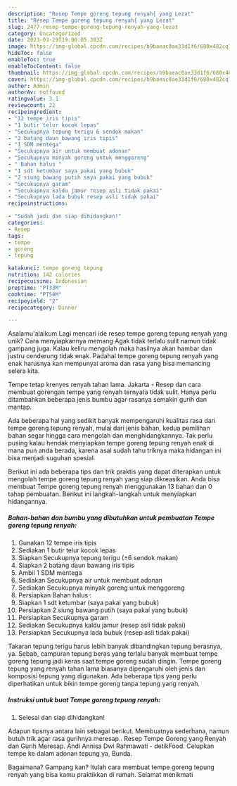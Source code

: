 ```yaml
---
description: "Resep Tempe goreng tepung renyah{ yang Lezat"
title: "Resep Tempe goreng tepung renyah{ yang Lezat"
slug: 2477-resep-tempe-goreng-tepung-renyah-yang-lezat
category: Uncategorized
date: 2023-03-29T19:06:05.303Z
image: https://img-global.cpcdn.com/recipes/b9baeac0ae33d1f6/680x482cq70/tempe-goreng-tepung-renyah-foto-resep-utama.jpg
hideToc: false
enableToc: true
enableTocContent: false
thumbnail: https://img-global.cpcdn.com/recipes/b9baeac0ae33d1f6/680x482cq70/tempe-goreng-tepung-renyah-foto-resep-utama.jpg
cover: https://img-global.cpcdn.com/recipes/b9baeac0ae33d1f6/680x482cq70/tempe-goreng-tepung-renyah-foto-resep-utama.jpg
author: Admin
authorAv: notfound
ratingvalue: 3.1
reviewcount: 22
recipeingredient:
- "12 tempe iris tipis"
- "1 butir telur kocok lepas"
- "Secukupnya tepung terigu 6 sendok makan"
- "2 batang daun bawang iris tipis"
- "1 SDM mentega"
- "Secukupnya air untuk membuat adonan"
- "Secukupnya minyak goreng untuk menggoreng"
- " Bahan halus "
- "1 sdt ketumbar saya pakai yang bubuk"
- "2 siung bawang putih saya pakai yang bubuk"
- "Secukupnya garam"
- "Secukupnya kaldu jamur resep asli tidak pakai"
- "Secukupnya lada bubuk resep asli tidak pakai"
recipeinstructions:

- "Sudah jadi dan siap dihidangkan!"
categories:
- Resep
tags:
- tempe
- goreng
- tepung

katakunci: tempe goreng tepung 
nutrition: 142 calories
recipecuisine: Indonesian
preptime: "PT33M"
cooktime: "PT58M"
recipeyield: "2"
recipecategory: Dinner

---
```



Asalamu'alaikum Lagi mencari ide resep tempe goreng tepung renyah yang unik? Cara menyiapkannya memang Agak tidak terlalu sulit namun tidak gampang juga. Kalau keliru mengolah maka hasilnya akan hambar dan justru cenderung tidak enak. Padahal tempe goreng tepung renyah yang enak harusnya kan mempunyai aroma dan rasa yang bisa memancing selera kita.


Tempe tetap krenyes renyah tahan lama. Jakarta - Resep dan cara membuat gorengan tempe yang renyah ternyata tidak sulit. Hanya perlu ditambahkan beberapa jenis bumbu agar rasanya semakin gurih dan mantap.

Ada beberapa hal yang sedikit banyak mempengaruhi kualitas rasa dari tempe goreng tepung renyah, mulai dari jenis bahan, kedua pemilihan bahan segar hingga cara mengolah dan menghidangkannya. Tak perlu pusing kalau hendak menyiapkan tempe goreng tepung renyah enak di mana pun anda berada, karena asal sudah tahu triknya maka hidangan ini bisa menjadi suguhan spesial.


Berikut ini ada beberapa tips dan trik praktis yang dapat diterapkan untuk mengolah tempe goreng tepung renyah yang siap dikreasikan. Anda bisa membuat Tempe goreng tepung renyah menggunakan 13 bahan dan 0 tahap pembuatan. Berikut ini langkah-langkah untuk menyiapkan hidangannya.

<!--inarticleads1-->

##### Bahan-bahan dan bumbu yang dibutuhkan untuk pembuatan Tempe goreng tepung renyah:

1. Gunakan 12 tempe iris tipis
1. Sediakan 1 butir telur kocok lepas
1. Siapkan Secukupnya tepung terigu (±6 sendok makan)
1. Siapkan 2 batang daun bawang iris tipis
1. Ambil 1 SDM mentega
1. Sediakan Secukupnya air untuk membuat adonan
1. Sediakan Secukupnya minyak goreng untuk menggoreng
1. Persiapkan  Bahan halus :
1. Siapkan 1 sdt ketumbar (saya pakai yang bubuk)
1. Persiapkan 2 siung bawang putih (saya pakai yang bubuk)
1. Persiapkan Secukupnya garam
1. Sediakan Secukupnya kaldu jamur (resep asli tidak pakai)
1. Persiapkan Secukupnya lada bubuk (resep asli tidak pakai)


Takaran tepung terigu harus lebih banyak dibandingkan tepung berasnya, ya. Sebab, campuran tepung beras yang terlalu banyak membuat tempe goreng tepung jadi keras saat tempe goreng sudah dingin. Tempe goreng tepung yang renyah tahan lama biasanya dipengaruhi oleh jenis dan komposisi tepung yang digunakan. Ada beberapa tips yang perlu diperhatikan untuk bikin tempe goreng tanpa tepung yang renyah. 

<!--inarticleads2-->

##### Instruksi untuk buat Tempe goreng tepung renyah:


1. Selesai dan siap dihidangkan!

Adapun tipsnya antara lain sebagai berikut. Membuatnya sederhana, namun butuh trik agar rasa gurihnya meresap.. Resep Tempe Goreng yang Renyah dan Gurih Meresap. Andi Annisa Dwi Rahmawati - detikFood. Celupkan tempe ke dalam adonan tepung ya, Bunda. 

Bagaimana? Gampang kan? Itulah cara membuat tempe goreng tepung renyah yang bisa kamu praktikkan di rumah. Selamat menikmati
